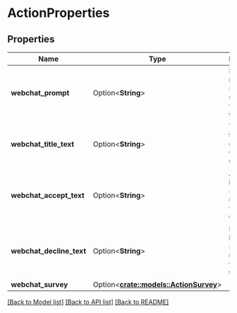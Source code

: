 # ActionProperties

## Properties

Name | Type | Description | Notes
------------ | ------------- | ------------- | -------------
**webchat_prompt** | Option<**String**> | Prompt message shown to user, used for webchat type action. | [optional]
**webchat_title_text** | Option<**String**> | Title shown to the user, used for webchat type action. | [optional]
**webchat_accept_text** | Option<**String**> | Accept button text shown to user, used for webchat type action. | [optional]
**webchat_decline_text** | Option<**String**> | Decline button text shown to user, used for webchat type action. | [optional]
**webchat_survey** | Option<[**crate::models::ActionSurvey**](ActionSurvey.md)> |  | [optional]

[[Back to Model list]](../README.md#documentation-for-models) [[Back to API list]](../README.md#documentation-for-api-endpoints) [[Back to README]](../README.md)


